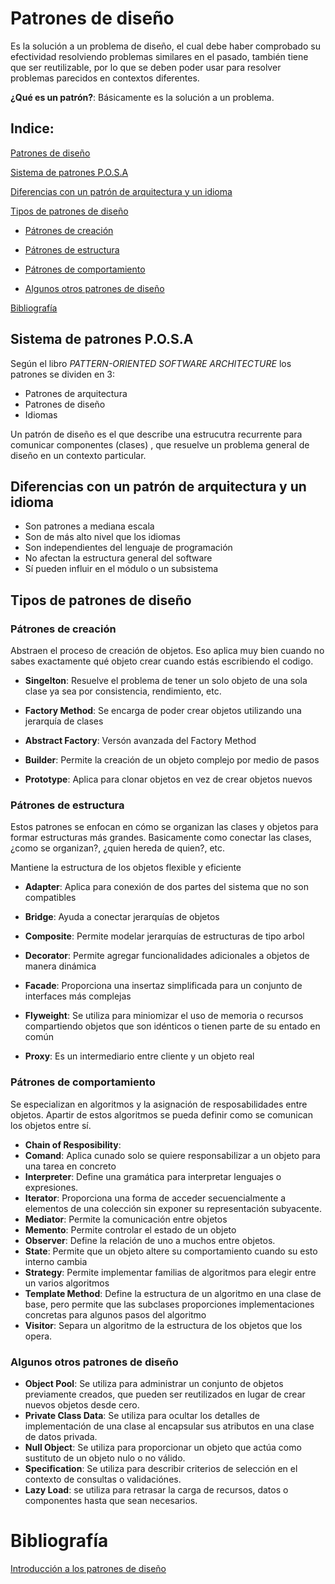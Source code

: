 # Patrones de diseño

Es la solución a un problema de diseño, el cual debe haber comprobado su efectividad resolviendo problemas similares en el pasado, también tiene que ser reutilizable, por lo que se deben poder usar para resolver problemas parecidos en contextos diferentes.

**¿Qué es un patrón?**: Básicamente es la solución a un problema.



## Indice:

[Patrones de diseño](#patrones-de-diseño)

[Sistema de patrones P.O.S.A](#sistema-de-patrones-p.o.s.a)

[Diferencias con un patrón de arquitectura y un idioma](#diferencias-con-un-patrón-de-arquitectura-y-un-idioma)

[Tipos de patrones de diseño](#tipos-de-patrones-de-diseño)

- [Pátrones de creación](#pátrones-de-creación)

- [Pátrones de estructura](#pátrones-de-estructura)

- [Pátrones de comportamiento](#pátrones-de-comportamiento)

- [Algunos otros patrones de diseño](#algunos-otros-patrones-de-diseño)

[Bibliografía](#bibliografía)






## Sistema de patrones P.O.S.A

Según el libro *PATTERN-ORIENTED SOFTWARE ARCHITECTURE* los patrones se dividen en 3: 

- Patrones de arquitectura
- Patrones de diseño
- Idiomas



Un patrón de diseño es el que describe una estrucutra recurrente para comunicar componentes (clases) , que resuelve un problema general de diseño en un contexto particular.



## Diferencias con un patrón de arquitectura y un idioma

- Son patrones a mediana escala
- Son de más alto nivel que los idiomas
- Son independientes del lenguaje de programación
- No afectan la estructura general del software
- Sí pueden influir en el módulo o un subsistema



## Tipos de patrones de diseño

### **Pátrones de creación**

Abstraen el proceso de creación de objetos. Eso aplica muy bien cuando no sabes exactamente qué objeto crear cuando estás escribiendo el codigo.

- **Singelton**: Resuelve el problema de tener un solo objeto de una sola clase ya sea por consistencia, rendimiento, etc.

- **Factory Method**: Se encarga de poder crear objetos utilizando una jerarquía de clases

- **Abstract Factory**: Versón avanzada del Factory Method

- **Builder**: Permite la creación de un objeto complejo por medio de pasos

- **Prototype**: Aplica para clonar objetos en vez de crear objetos nuevos




### **Pátrones de estructura** 

Estos patrones se enfocan en cómo se organizan las clases y objetos para formar estructuras más grandes. Basicamente como conectar las clases, ¿como se organizan?, ¿quien hereda de quien?,  etc.

Mantiene la estructura de los objetos flexible y eficiente

- **Adapter**: Aplica para conexión de dos partes del sistema que no son compatibles

- **Bridge**: Ayuda a conectar jerarquías de objetos

- **Composite**: Permite modelar jerarquías de estructuras de tipo arbol

- **Decorator**: Permite agregar funcionalidades adicionales a objetos de manera dinámica

- **Facade**: Proporciona una insertaz simplificada para un conjunto de interfaces más complejas

- **Flyweight**: Se utiliza para miniomizar el uso de memoria o recursos compartiendo objetos que son idénticos o tienen parte de su entado en común

- **Proxy**: Es un intermediario entre cliente y un objeto real

  

### **Pátrones de comportamiento**

Se especializan en algoritmos y la asignación de resposabilidades entre objetos. Apartir de estos algoritmos se pueda definir como se comunican los objetos entre sí.

- **Chain of Resposibility**: 
- **Comand**: Aplica cunado solo se quiere responsabilizar a un objeto para una tarea en concreto
- **Interpreter**: Define una gramática para  interpretar lenguajes o expresiones.
- **Iterator**: Proporciona una forma de acceder secuencialmente a elementos de una colección sin exponer su representación subyacente.
- **Mediator**: Permite la comunicación entre objetos
- **Memento**: Permite controlar el estado de un objeto
- **Observer**: Define la relación de uno a muchos entre objetos.
- **State**: Permite que un objeto altere su comportamiento cuando su esto interno cambia
- **Strategy**: Permite implementar familias de algoritmos para elegir entre un varios algoritmos
- **Template Method**: Define la estructura de un algoritmo en una clase de base, pero permite que las subclases proporciones implementaciones concretas para algunos pasos del algoritmo
- **Visitor**: Separa un algoritmo de la estructura de los objetos que los opera.



### **Algunos otros patrones de diseño**

- **Object Pool**: Se utiliza para administrar un conjunto de objetos previamente creados, que pueden ser reutilizados en lugar de crear nuevos objetos desde cero.
- **Private Class Data**: Se utiliza para ocultar los detalles de implementación de una clase al encapsular sus atributos en una clase de datos privada.
- **Null Object**: Se utiliza para proporcionar un objeto que actúa como sustituto de un objeto nulo o no válido.
- **Specification**: Se utiliza para describir criterios de selección en el contexto de consultas o validaciónes.
- **Lazy Load**: se utiliza para retrasar la carga de recursos, datos o componentes hasta que sean necesarios.



# Bibliografía

[Introducción a los patrones de diseño](https://www.youtube.com/watch?v=pk-lawTRbmg)